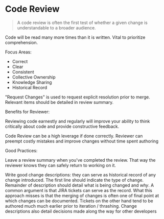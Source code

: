 # Code Review

> A code review is often the first test of whether a given change is understandable to a broader audience.

Code will be read many more times than it is written. Vital to prioritize comprehension.

Focus Areas:

- Correct
- Clear
- Consistent
- Collective Ownership
- Knowledge Sharing
- Historical Record

"Request Changes" is used to request explicit resolution prior to merge. Relevant items should be detailed in review summary.

Benefits for Reviewer:

Reviewing code earnestly and regularly will improve your ability to think critically about code and provide constructive feedback.

Code Review can be a high leverage if done correctly. Reviewer can preempt costly mistakes and improve changes without time spent authoring

Good Practices:

Leave a review summary when you've completed the review. That way the reviewer knows they can safely return to working on it.

Write good change descriptions: they can serve as historical record of any change introduced. The first line should indicate the type of change. Remainder of description should detail what is being changed and _why_. A common argument is that JIRA tickets can serve as the record. What this approach misses is that the merging of changes is often one of final point at which changes can be documented. Tickets on the other hand tend to be authored much much earlier prior to iteration / thrashing. Change descriptions also detail decisions made along the way for other developers